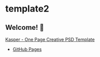 # template2
## Welcome! 👋
[Kasper - One Page Creative PSD Template](https://www.graphberry.com/item/kasper-one-page-psd-template)
- [GitHub Pages]()
